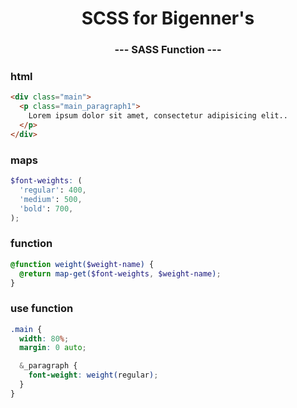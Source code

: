 <p align="center">
  <h1 align="center">SCSS for Bigenner's</h1>
  <h3 align="center">--- SASS Function ---</h3>

### html

```html
<div class="main">
  <p class="main_paragraph1">
    Lorem ipsum dolor sit amet, consectetur adipisicing elit..
  </p>
</div>
```

### maps

```scss
$font-weights: (
  'regular': 400,
  'medium': 500,
  'bold': 700,
);
```

### function

```scss
@function weight($weight-name) {
  @return map-get($font-weights, $weight-name);
}
```

### use function

```scss
.main {
  width: 80%;
  margin: 0 auto;

  &_paragraph {
    font-weight: weight(regular);
  }
}
```

